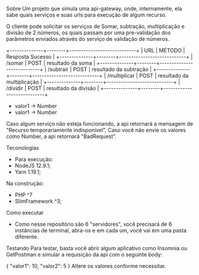 Sobre
Um projeto que simula uma api-gateway, onde, internamente, ela sabe quais serviços e suas urls para execução de algum recurso.

O cliente pode solicitar os serviços de Somar, subtração, multiplicação e divisão de 2 números, os quais passam por uma pre-validação dos parâmetros enviados através do serviço de validação de números.

+--------------+--------+----------------------------+
|      URL     | MÉTODO |      Resposta Sucesso      |
+--------------+--------+----------------------------+
| /somar       | POST   | resultado da soma          |
+--------------+--------+----------------------------+
| /subtrair    | POST   | resultado da subtração     |
+--------------+--------+----------------------------+
| /multiplicar | POST   | resultado da multiplicação |
+--------------+--------+----------------------------+
| /dividir     | POST   | resultado da divisão       |
+--------------+--------+----------------------------+

* valor1 -> Number
* valor1 -> Number

Caso algum serviço não esteja funcionando, a api retornará a mensagem de "Recurso temporariamente indisponível". Caso você não envie os valores como Number, a api retornará "BadRequest".

Teconologias
* Para execução:
* NodeJS 12.9.1;
* Yarn 1.19.1;

Na construção:
* PHP ^7
* SlimFramework ^3;

Como executar
* Como nesse repositório são 6 "servidores", você precisará de 6 instâncias de terminal, abra-os e em cada um, você vai em uma pasta diferente.

Testando
Para testar, basta você abrir algum aplicativo como Insomnia ou GetPostman e simular a requisição da api com o seguinte body:

{
  "valor1": 10,
  "valor2": 5
}
Altere os valores conforme necessitar.
